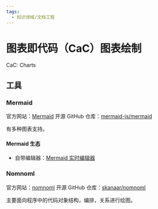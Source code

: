 ```yaml
---
tags:
  - 知识领域/文档工程
---
```

# 图表即代码（CaC）图表绘制

CaC: Charts

## 工具

### Mermaid

官方网站：[Mermaid](https://mermaid.js.org/)
开源 GitHub 仓库：[mermaid-js/mermaid](https://github.com/mermaid-js/mermaid)

有多种图表支持。
#### Mermaid 生态

- 自带编辑器：[Mermaid 实时编辑器](https://mermaid.live)

### Nomnoml

官方网站：[nomnoml](https://nomnoml.com/)
开源 GitHub 仓库：[skanaar/nomnoml](https://github.com/skanaar/nomnoml)

主要面向程序中的代码对象结构，编排，关系进行绘图。


